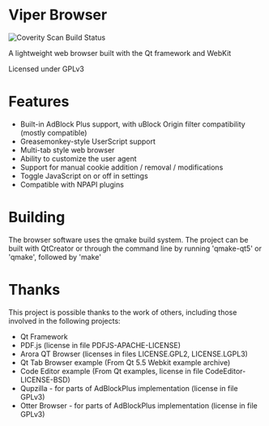 # Viper Browser

![Coverity Scan Build Status](https://scan.coverity.com/projects/14853/badge.svg?flat=1 "Coverity Scan Build Status")

A lightweight web browser built with the Qt framework and WebKit

Licensed under GPLv3

# Features

* Built-in AdBlock Plus support, with uBlock Origin filter compatibility (mostly compatible)
* Greasemonkey-style UserScript support
* Multi-tab style web browser
* Ability to customize the user agent
* Support for manual cookie addition / removal / modifications
* Toggle JavaScript on or off in settings
* Compatible with NPAPI plugins

# Building

The browser software uses the qmake build system. The project can be built with QtCreator or through the command line by running 'qmake-qt5' or 'qmake', followed by 'make'

# Thanks

This project is possible thanks to the work of others, including those involved in the following projects:

* Qt Framework
* PDF.js (license in file PDFJS-APACHE-LICENSE)
* Arora QT Browser (licenses in files LICENSE.GPL2, LICENSE.LGPL3)
* Qt Tab Browser example (From Qt 5.5 Webkit example archive)
* Code Editor example (From Qt examples, license in file CodeEditor-LICENSE-BSD)
* Qupzilla - for parts of AdBlockPlus implementation (license in file GPLv3)
* Otter Browser - for parts of AdBlockPlus implementation (license in file GPLv3)
